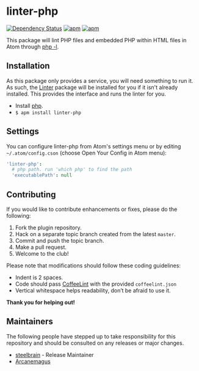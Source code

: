 # linter-php
[![Dependency Status](https://david-dm.org/AtomLinter/linter-php.svg)](https://david-dm.org/AtomLinter/linter-php)
[![apm](https://img.shields.io/apm/v/linter-php.svg)](https://atom.io/packages/linter-php)
[![apm](https://img.shields.io/apm/dm/linter-php.svg)](https://atom.io/packages/linter-php)

This package will lint PHP files and embedded PHP within HTML files in Atom through
[php -l](http://www.php.net/manual/en/features.commandline.options.php).

## Installation
As this package only provides a service, you will need something to run it. As
such, the [Linter](https://atom.io/packages/linter) package will be installed for you if it isn't already installed.
This provides the interface and runs the linter for you.

* Install [php](http://php.net).
* `$ apm install linter-php`

## Settings
You can configure linter-php from Atom's settings menu or by editing
`~/.atom/config.cson` (choose Open Your Config in Atom menu):
```cson
'linter-php':
  # php path. run 'which php' to find the path
  'executablePath': null
```

## Contributing
If you would like to contribute enhancements or fixes, please do the following:

1. Fork the plugin repository.
1. Hack on a separate topic branch created from the latest `master`.
1. Commit and push the topic branch.
1. Make a pull request.
1. Welcome to the club!

Please note that modifications should follow these coding guidelines:

- Indent is 2 spaces.
- Code should pass [CoffeeLint](http://www.coffeelint.org/) with the provided `coffeelint.json`
- Vertical whitespace helps readability, don’t be afraid to use it.

**Thank you for helping out!**

## Maintainers

The following people have stepped up to take responsibility for this repository and should be consulted on any releases or major changes.

* [steelbrain](http://github.com/steelbrain) - Release Maintainer
* [Arcanemagus](http://github.com/Arcanemagus)
